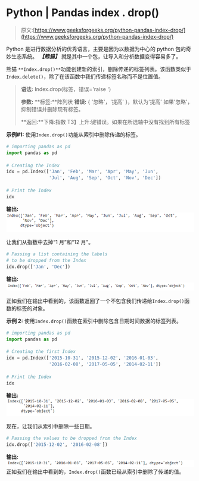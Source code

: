 # Python | Pandas index . drop()

> 原文:[https://www.geeksforgeeks.org/python-pandas-index-drop/](https://www.geeksforgeeks.org/python-pandas-index-drop/)

Python 是进行数据分析的优秀语言，主要是因为以数据为中心的 python 包的奇妙生态系统。 ***【熊猫】*** 就是其中一个包，让导入和分析数据变得容易多了。

熊猫 `**Index.drop()**`功能创建新的索引，删除传递的标签列表。该函数类似于`Index.delete()`，除了在该函数中我们传递标签名称而不是位置值。

> **语法:** Index.drop(标签，错误='raise ')
> 
> **参数:**
> **标签:**阵列状
> **错误:** { '忽略'，'提高' }，默认为'提高'
> 如果'忽略'，抑制错误并删除现有标签。
> 
> **返回:**下降:指数
> T3】上升:键错误。如果在所选轴中没有找到所有标签

**示例#1:** 使用`Index.drop()`功能从索引中删除传递的标签。

```py
# importing pandas as pd
import pandas as pd

# Creating the Index
idx = pd.Index(['Jan', 'Feb', 'Mar', 'Apr', 'May', 'Jun',
                'Jul', 'Aug', 'Sep', 'Oct', 'Nov', 'Dec'])

# Print the Index
idx
```

**输出:**
![](img/80cb7e1102bb984953bed8de2298f169.png)

让我们从指数中去掉“1 月”和“12 月”。

```py
# Passing a list containing the labels
# to be dropped from the Index
idx.drop(['Jan', 'Dec'])
```

**输出:**
![](img/0e31316abab2a0558810bd3a6216a5f4.png)

正如我们在输出中看到的，该函数返回了一个不包含我们传递给`Index.drop()`函数的标签的对象。

**示例 2:** 使用`Index.drop()`函数在索引中删除包含日期时间数据的标签列表。

```py
# importing pandas as pd
import pandas as pd

# Creating the first Index
idx = pd.Index(['2015-10-31', '2015-12-02', '2016-01-03',
                '2016-02-08', '2017-05-05', '2014-02-11'])

# Print the Index
idx
```

**输出:**
![](img/fbca4e1b407180a959d52f49364ddcb1.png)

现在，让我们从索引中删除一些日期。

```py
# Passing the values to be dropped from the Index
idx.drop(['2015-12-02', '2016-02-08'])
```

**输出:**
![](img/4656f22936c9ecc6aa1036ece03c4122.png)
正如我们在输出中看到的，`Index.drop()`函数已经从索引中删除了传递的值。